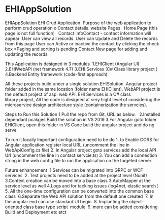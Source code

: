 # EHIAppSolution
EHIAppSolution
EHI Crud Application 
Purpose of the web application to perform crud operation o Contact details.
website Pages  
Home Page (this page is not full function)  
Contact infoContact - contact information will appear 
  User can view all records 
  User can Update and Delete the records from this page
  User can Active or inactive the contact by clicking the check box
  *Paging and sorting is pending
 Contact New page 
  for adding and updating the records 
  
This Application is designed in 3 modules 
    1.EHIClient (Angular UI)
    2.EHIWebAPi (net framework 4.7)
    3.EHI.Services (C# Class library project ) 
    4.Backend Entity framework (code-first approach)

All these projects build under a single solution EHISolution.
Angular project folder added in the same location (folder name EHIClient).
WebAPI project is the default project of asp. web API.
EHI Services is a C# class library project, All the code is designed at very hight level of considering the microservice design architecture style (containerization the servcies).

Steps to Run this Solution
  1.Pull the repo from Git, URL as below.  
  2.Installed dependant pcakges Build the solution in VS 2019
  3.For Angular goto folder EHIClient, open this folder in VS Code build the angular project and do ng serve
  
 To run it locally Important configuration need to be do
    1. to Enable CORS for Angular application register local URL (uncomment the line in WebApiConfig.cs file)
    2. In Angular project goto services add the local API Url (uncomment the line in contact.servcie.ts)
    3. You can add a connection string in the web config file to run the application on the targeted server 

Future enhancement 
1.Services can be migrated into GRPC or WCF services 
2. Test projects need to be added at the project level (Nunit)
3.Context creation can be moved into a base class
3.AutoMapper at the service level as well
4.Logs and for tacking issues (log4net, elastic search )
5. All the one-time configuration can be converted into the common base class 
6.Separate the Web API solution from the default one created 
7. In the angular end can use standard UI begin 
8. Implanting the object-oriented class base type script  module 
9. more can be added considering Build and Deployment etc etct

 
 

